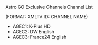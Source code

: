 Astro GO Exclusive Channels Channel List

(FORMAT: XMLTV ID: CHANNEL NAME)

- AGEC1: K-Plus HD
- AGEC2: DW English
- AGEC3: France24 English